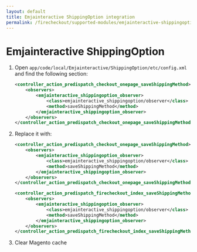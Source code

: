 ```yaml
---
layout: default
title: Emjainteractive ShippingOption integration
permalink: /firecheckout/supported-modules/emjainteractive-shippingoption.html
---
```


# Emjainteractive ShippingOption

 1. Open `app/code/local/Emjainteractive/ShippingOption/etc/config.xml` and find the following section:

    ```xml
    <controller_action_predispatch_checkout_onepage_saveShippingMethod>
        <observers>
            <emjainteractive_shippingoption_observer>
                <class>emjainteractive_shippingoption/observer</class>
                <method>saveShippingMethod</method>
            </emjainteractive_shippingoption_observer>
        </observers>
    </controller_action_predispatch_checkout_onepage_saveShippingMethod>
    ```

 2. Replace it with:

    ```xml
    <controller_action_predispatch_checkout_onepage_saveShippingMethod>
        <observers>
            <emjainteractive_shippingoption_observer>
                <class>emjainteractive_shippingoption/observer</class>
                <method>saveShippingMethod</method>
            </emjainteractive_shippingoption_observer>
        </observers>
    </controller_action_predispatch_checkout_onepage_saveShippingMethod>

    <controller_action_predispatch_firecheckout_index_saveShippingMethod>
        <observers>
            <emjainteractive_shippingoption_observer>
                <class>emjainteractive_shippingoption/observer</class>
                <method>saveShippingMethod</method>
            </emjainteractive_shippingoption_observer>
        </observers>
    </controller_action_predispatch_firecheckout_index_saveShippingMethod>
    ```

 3. Clear Magento cache
